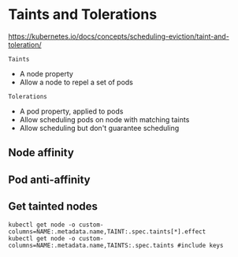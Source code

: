 # Taints and Tolerations

https://kubernetes.io/docs/concepts/scheduling-eviction/taint-and-toleration/

`Taints`
- A node property
- Allow a node to repel a set of pods

`Tolerations`
- A pod property, applied to pods 
- Allow scheduling pods on node with matching taints 
- Allow scheduling but don't guarantee scheduling

## Node affinity

## Pod anti-affinity

## Get tainted nodes
```
kubectl get node -o custom-columns=NAME:.metadata.name,TAINT:.spec.taints[*].effect
kubectl get node -o custom-columns=NAME:.metadata.name,TAINTS:.spec.taints #include keys
```
